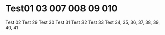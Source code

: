 # Test01 03 007 008 09 010
Test 02
Test 29
Test 30
Test 31
Test 32
Test 33
Test 34, 35, 36, 37, 38, 39, 40, 41
